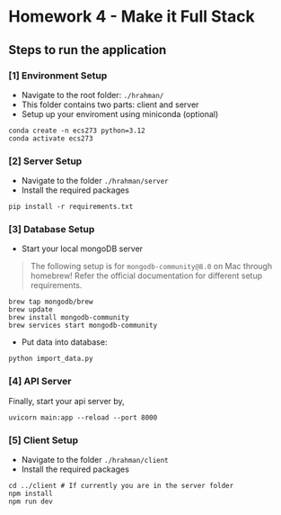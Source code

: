 # Homework 4 - Make it Full Stack

## Steps to run the application

### [1] Environment Setup

- Navigate to the root folder: `./hrahman/`
- This folder contains two parts: client and server
- Setup up your enviroment using miniconda (optional)

```shell
conda create -n ecs273 python=3.12
conda activate ecs273
```

### [2] Server Setup

- Navigate to the folder `./hrahman/server`
- Install the required packages

```shell
pip install -r requirements.txt
```

### [3] Database Setup

- Start your local mongoDB server

>The following setup is for `mongodb-community@8.0` on Mac through homebrew! Refer the official documentation for different setup requirements.

```shell
brew tap mongodb/brew
brew update
brew install mongodb-community
brew services start mongodb-community
```

- Put data into database:

```shell
python import_data.py
```

### [4] API Server

Finally, start your api server by,

```shell
uvicorn main:app --reload --port 8000
```

### [5] Client Setup

- Navigate to the folder `./hrahman/client`
- Install the required packages

```shell
cd ../client # If currently you are in the server folder
npm install
npm run dev
```
